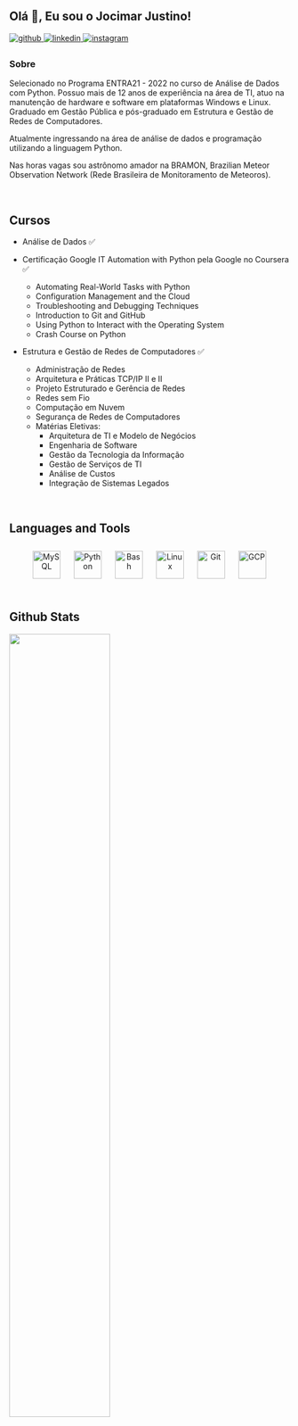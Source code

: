 ## Olá 👋, Eu sou o Jocimar Justino!

<a href="https://github.com/jocimarjustino" target="_blank">
  <img
  src=https://img.shields.io/badge/github-%2324292e.svg?&style=for-the-badge&logo=github&logoColor=white
  alt=github style="margin-bottom: 5px;" />
</a>
<a href="https://linkedin.com/in/jocimarjustino" target="_blank">
  <img
  src=https://img.shields.io/badge/linkedin-%231E77B5.svg?&style=for-the-badge&logo=linkedin&logoColor=white
  alt=linkedin style="margin-bottom: 5px;" />
</a>
<a href="https://instagram.com/jocimarjustino" target="_blank">
  <img
  src=https://img.shields.io/badge/instagram-%23000000.svg?&style=for-the-badge&logo=instagram&logoColor=white
  alt=instagram style="margin-bottom: 5px;" />
</a>

### Sobre 

Selecionado no Programa ENTRA21 - 2022 no curso de Análise de Dados
com Python. Possuo mais de 12 anos de experiência na área de TI, atuo na
manutenção de hardware e software em plataformas Windows e Linux. Graduado em
Gestão Pública e pós-graduado em Estrutura e Gestão de Redes de Computadores.

Atualmente ingressando na área de análise de dados e programação utilizando a
linguagem Python. 

Nas horas vagas sou astrônomo amador na BRAMON, Brazilian
Meteor Observation Network (Rede Brasileira de Monitoramento de Meteoros).

<br />

## Cursos 

- Análise de Dados ✅ 

- Certificação Google IT Automation with Python pela Google no Coursera ✅ 
  - Automating Real-World Tasks with Python 
  - Configuration Management and the Cloud
  - Troubleshooting and Debugging Techniques
  - Introduction to Git and GitHub 
  - Using Python to Interact with the Operating System 
  - Crash Course on Python 

- Estrutura e Gestão de Redes de Computadores ✅ 
  - Administração de Redes
  - Arquitetura e Práticas TCP/IP II e II
  - Projeto Estruturado e Gerência de Redes
  - Redes sem Fio
  - Computação em Nuvem
  - Segurança de Redes de Computadores  
  - Matérias Eletivas:
    - Arquitetura de TI e Modelo de Negócios
    - Engenharia de Software
    - Gestão da Tecnologia da Informação
    - Gestão de Serviços de TI
    - Análise de Custos
    - Integração de Sistemas Legados

<br />

## Languages and Tools

<div align="center">
  <a href="https://www.mysql.com/" target="_blank"
    ><img
      style="margin: 10px"
      src="https://profilinator.rishav.dev/skills-assets/mysql-original-wordmark.svg"
      alt="MySQL"
      height="50"
  /></a>
  <a href="https://www.python.org/" target="_blank"
    ><img
      style="margin: 10px"
      src="https://profilinator.rishav.dev/skills-assets/python-original.svg"
      alt="Python"
      height="50"
  /></a>
  <a href="https://www.gnu.org/software/bash/" target="_blank"
    ><img
      style="margin: 10px"
      src="https://profilinator.rishav.dev/skills-assets/gnu_bash-icon.svg"
      alt="Bash"
      height="50"
  /></a>
  <a href="https://www.linux.org/" target="_blank"
    ><img
      style="margin: 10px"
      src="https://profilinator.rishav.dev/skills-assets/linux-original.svg"
      alt="Linux"
      height="50"
  /></a>
  <a href="https://github.com/" target="_blank"
    ><img
      style="margin: 10px"
      src="https://profilinator.rishav.dev/skills-assets/git-scm-icon.svg"
      alt="Git"
      height="50"
  /></a>
  <a href="https://cloud.google.com/" target="_blank"
    ><img
      style="margin: 10px"
      src="https://profilinator.rishav.dev/skills-assets/google_cloud-icon.svg"
      alt="GCP"
      height="50"
  /></a>
</div>

<br />

## Github Stats

<img
  src="https://github-readme-stats.vercel.app/api?username=jocimarjustino&show_icons=true&count_private=true&hide_border=true&theme=dark"
  align="left"
  style="width: 60%"
/>
